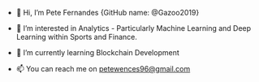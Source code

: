 - 👋 Hi, I’m Pete Fernandes {GitHub name: @Gazoo2019}
- 👀 I’m interested in Analytics - Particularly Machine Learning and Deep Learning within Sports and Finance. 
- 🌱 I’m currently learning Blockchain Development 

- 📫 You can reach me on petewences96@gmail.com

<!---
Gazoo2019/Gazoo2019 is a ✨ special ✨ repository because its `README.md` (this file) appears on your GitHub profile.
You can click the Preview link to take a look at your changes.
--->
